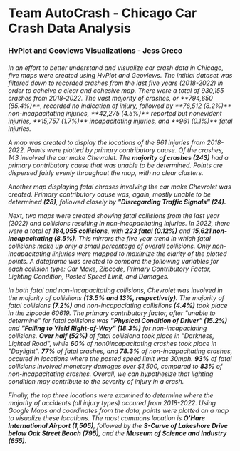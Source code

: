 # Team AutoCrash - Chicago Car Crash Data Analysis

<h3> HvPlot and Geoviews Visualizations - Jess Greco


<h6> In an effort to better understand and visualize car crash data in Chicago, five maps were created using HvPlot and Geoviews. The intitial dataset was filtered down to recorded crashes from the last five years (2018-2022) in order to acheive a clear and cohesive map. There were a total of 930,155 crashes from 2018-2022. The vast majority of crashes, or **794,650 (85.4%)**, recorded no indication of injury, followed by **76,512 (8.2%)** non-incapacitating injuries, **42,275 (4.5%)** reported but nonevident injuries, **15,757 (1.7%)** incapacitating injuries, and **961 (0.1%)** fatal injuries. 

A map was created to display the locations of the 961 injuries from 2018-2022. Points were plotted by primary contributory cause. Of the crashes, 143 involved the car make Chevrolet. The **majority of crashes (243)** had a primary contributory cause that was unable to be determined. Points are dispersed fairly evenly throughout the map, with no clear clusters. 

Another map displaying fatal chrases involving the car make Chevrolet was created. Primary contributory cause was, again, mostly unable to be determined **(28)**, followed closely by **"Disregarding Traffic Signals" (24).** 

Next, two maps were created showing fatal collisions from the last year (2022) and collisions resulting in non-incapacitating injuries. In 2022, there were a total of **184,055 collisions**, with **223 fatal (0.12%)** and **15,621 non-incapacitating (8.5%)**. This mirrors the five year trend in which fatal collisions make up only a small percentage of overall collisions. Only non-incapacitating iinjuries were mapped to maximize the clarity of the plotted points. A dataframe was created to compare the following variables for each collision type: Car Make, Zipcode, Primary Contributory Factor, Lighting Condition, Posted Speed Limit, and Damages. 

In both fatal and non-incapacitating collisions, Chevrolet was involved in the majority of collisiions **(13.5% and 13%, respectively)**. The majority of fatal collisions **(7.2%)** and non-incapaciating collisiions **(4.4%)** took place in the zipcode 60619. The primary contributory factor, after "unable to determine" for fatal collisions was **"Physical Condition of Driver" (15.2%)** and **"Failing to Yield Right-of-Way" (18.3%)** for non-incapaciating collisions. **Over half (52%)** of fatal collisiona took place in "Darkness, Lighted Road", while **60%** of non0incapacitating crashes took place in "Daylight". **77%** of fatal crashes, and **78.3%** of non-incapacitating crashes, occured in locations where the posted speed limit was 30mph. **93%** of fatal collisions involved monetary damages over $1,500, compared to **83%** of non-incapacitating crashes. Overall, we can hypothesize that lighting condition may contribute to the severity of injury in a crash.

Finally, the top three locations were examined to determine where the majority of accidents (all injury types) occured from 2018-2022. Using Google Maps and coordinates from the data, points were plotted on a map to visualize these locations. The most commons location is **O'Hare International Airport (1,505)**, followed by the **S-Curve of Lakeshore Drive below Oak Street Beach (795)**, and the **Museum of Science and Industry (655)**. 
  
  
  
